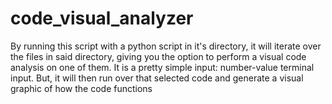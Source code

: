 # code_visual_analyzer
By running this script with a python script in it's directory, it will iterate over the files in said directory, giving you the option to perform a visual code analysis on one of them. It is a pretty simple input: number-value terminal input. But, it will then run over that selected code and generate a visual graphic of how the code functions
